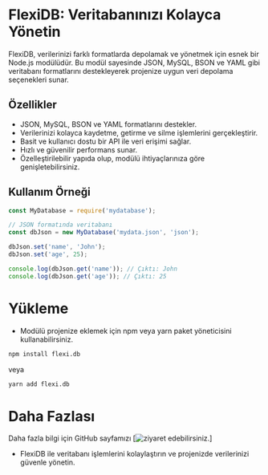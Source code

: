 # FlexiDB: Veritabanınızı Kolayca Yönetin

FlexiDB, verilerinizi farklı formatlarda depolamak ve yönetmek için esnek bir Node.js modülüdür. Bu modül sayesinde JSON, MySQL, BSON ve YAML gibi veritabanı formatlarını destekleyerek projenize uygun veri depolama seçenekleri sunar.

## Özellikler

- JSON, MySQL, BSON ve YAML formatlarını destekler.
- Verilerinizi kolayca kaydetme, getirme ve silme işlemlerini gerçekleştirir.
- Basit ve kullanıcı dostu bir API ile veri erişimi sağlar.
- Hızlı ve güvenilir performans sunar.
- Özelleştirilebilir yapıda olup, modülü ihtiyaçlarınıza göre genişletebilirsiniz.

## Kullanım Örneği

```javascript
const MyDatabase = require('mydatabase');

// JSON formatında veritabanı
const dbJson = new MyDatabase('mydata.json', 'json');

dbJson.set('name', 'John');
dbJson.set('age', 25);

console.log(dbJson.get('name')); // Çıktı: John
console.log(dbJson.get('age')); // Çıktı: 25
```

# Yükleme 

- Modülü projenize eklemek için npm veya yarn paket yöneticisini kullanabilirsiniz.

```bash
npm install flexi.db
```
veya
```bash
yarn add flexi.db
```

# Daha Fazlası
Daha fazla bilgi için GitHub sayfamızı [![ziyaret edebilirsiniz.](https://github.com/Weatrixcik/FlexiDB)]

- FlexiDB ile veritabanı işlemlerini kolaylaştırın ve projenizde verilerinizi güvenle yönetin.

